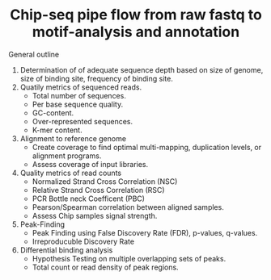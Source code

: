 <h1 align="center">
Chip-seq pipe flow from raw fastq to motif-analysis and annotation 
</h1>

<p>
General outline
</p>

<ol>
  <li>
  Determination of of adequate sequence depth based on size of genome, size of binding site, frequency of binding site.
  </li>
  
  <li>
  Quatily metrics of sequenced reads.
    <ul>
        <li>
        Total number of sequences.
        </li>
        <li>
        Per base sequence quality.
        </li>
        <li>
        GC-content.
        </li>
        <li>
        Over-represented sequences.
        </li>
        <li>
        K-mer content.
        </li>
    </ul>
  </li>
  
  <li>
  Alignment to reference genome
    <ul>
        <li>
        Create coverage to find optimal multi-mapping, duplication levels, or alignment programs.
        </li>
        <li>
        Assess coverage of input libraries.
        </li>
    </ul>
  </li>
  
  <li>
  Quality metrics of read counts
    <ul>
      <li>
      Normalized Strand Cross Correlation (NSC)
      </li>
      <li>
      Relative Strand Cross Correlation (RSC)
      </li>
      <li>
      PCR Bottle neck Coefficent (PBC) 
      </li>
      <li>
      Pearson/Spearman correlation between aligned samples. 
      </li>
      <li>
      Assess Chip samples signal strength.
      </li>
    </ul>
  </li>
  
  <li>
  Peak-Finding
    <ul>
        <li>
        Peak Finding using False Discovery Rate (FDR), p-values, q-values.
        </li>
        <li>
        Irreproducuble Discovery Rate
        </li>
    </ul>
  </li>
  
  <li>
  Differential binding analysis
    <ul>
      <li>
      Hypothesis Testing on multiple overlapping sets of peaks.
      </li>
      <li>
      Total count or read density of peak regions.
      </li>
    </ul>
  </li>
</ol>
